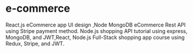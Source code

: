 ﻿# e-commerce
React.js eCommerce app UI design ,Node MongoDB eCommerce Rest API using Stripe payment method. Node.js shopping API tutorial using express, MongoDB, and JWT,React, Node.js Full-Stack shopping app course using Redux, Stripe, and JWT.
